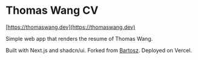 # Thomas Wang CV

[https://thomaswang.dev](https://thomaswang.dev)

Simple web app that renders the resume of Thomas Wang.

Built with Next.js and shadcn/ui. Forked from [Bartosz](https://github.com/BartoszJarocki). Deployed on Vercel.
